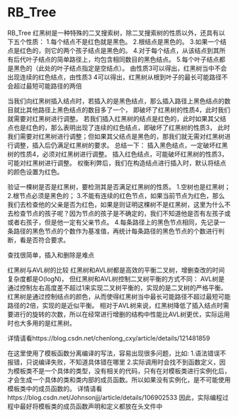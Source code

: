 # RB_Tree
RB_Tree
红黑树是一种特殊的二叉搜索树，除二叉搜索树的性质以外，还具有以下五个性质： 1.每个结点不是红色就是黑色。 2.根结点是黑色的。 3.如果一个结点是红色的，则它的两个孩子结点是黑色的。 4.对于每个结点，从该结点到其所有后代叶子结点的简单路径上，均包含相同数目的黑色结点。 5.每个叶子结点都是黑色的（此处的叶子结点指定是空结点）。 由性质3可以得出，红黑树当中不会出现连续的红色结点，由性质3 4可以得出，红黑树从根到叶子的最长可能路径不会超过最短可能路径的两倍

当我们向红黑树插入结点时，若插入的是黑色结点，那么插入路径上黑色结点的数目就比其他路径上黑色结点的数目多了一个， 即破坏了红黑树的性质4，此时我们就需要对红黑树进行调整。 若我们插入红黑树的结点是红色的，此时如果其父结点也是红色的，那么表明出现了连续的红色结点，即破坏了红黑树的性质3， 此时我们需要对红黑树进行调整；但如果其父结点是黑色的，那我们就无需对红黑树进行调整，插入后仍满足红黑树的要求。 总结一下： 插入黑色结点，一定破坏红黑树的性质4，必须对红黑树进行调整。 插入红色结点，可能破坏红黑树的性质3，可能对红黑树进行调整。 权衡利弊后，我们在构造结点进行插入时，默认将结点的颜色设置为红色。

验证一棵树是否是红黑树，要检测其是否满足红黑树的性质。 1.空树也是红黑树； 2.根节点必须是黑色的； 3.不能有连续的红色节点，如果当前节点为红色，那么我们去检查他的父亲是否为红色，如果是则证明这棵树不是红黑树，这里为什么不去检查节点的孩子呢？因为节点的孩子是不确定的，我们不知道他是否有左孩子或或者右孩子，但是他一定有父亲节点。 4.每条路径上的黑色节点相同，先记录一条路径的黑色节点的个数作为基准值，再统计每条路径的黑色节点的个数进行判断，看是否符合要求。

查找很简单，插入和删除是难点

红黑树与AVL树的比较 红黑树和AVL树都是高效的平衡二叉树，增删查改的时间复杂度都是O(logN)， 但红黑树和AVL树控制二叉树平衡的方式不同： AVL树是通过控制左右高度差不超过1来实现二叉树平衡的，实现的是二叉树的严格平衡。 红黑树是通过控制结点的颜色，从而使得红黑树当中最长可能路径不超过最短可能路径的2倍，实现的是近似平衡。 相对于AVL树来说，红黑树降低了插入结点时需要进行的旋转的次数，所以在经常进行增删的结构中性能比AVL树更优，实际运用时也大多用的是红黑树。

详情请看https://blog.csdn.net/chenlong_cxy/article/details/121481859

在这里使用了模板函数分离编译的写法，容易出现很多问题，比如: 1.语法错误不报错，只说编译失败，不知道具体错在哪里 2.实际调用时会找不到函数定义，因为模板类不是一个具体的类型，没有相关的代码，只有在对模板类进行实例化后，才会生成一个具体的类和类内部的成员函数。所以如果没有实例化，是不可能使用模板类中的成员函数的。 详情请看https://blog.csdn.net/Johnsonjjj/article/details/106902533 因此，实际编程过程中最好将模板类的成员函数声明和定义都放在头文件中
